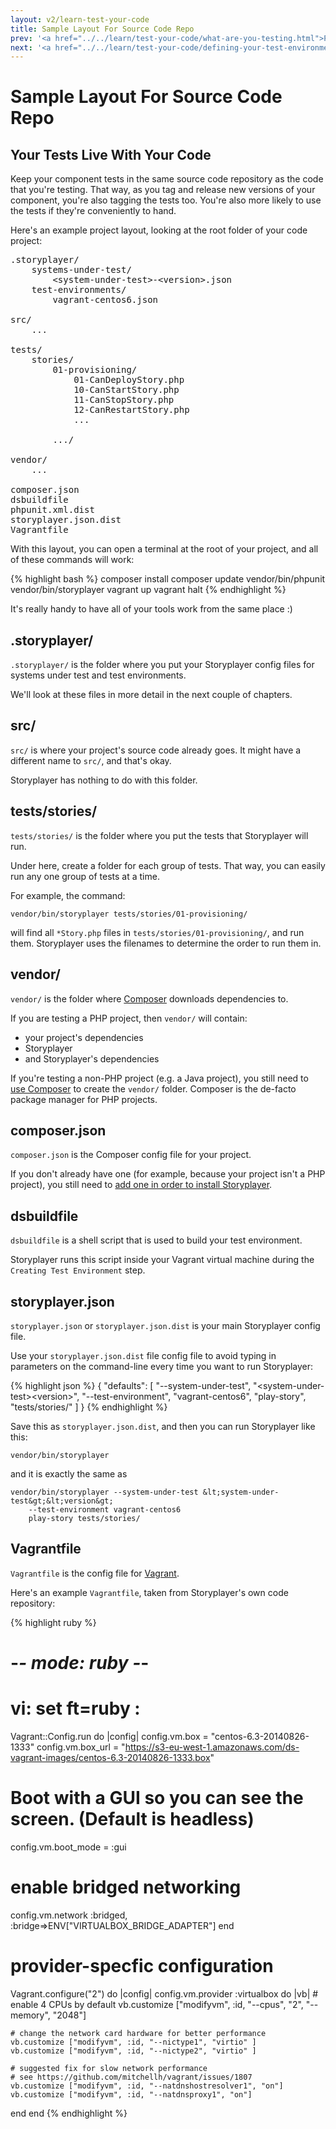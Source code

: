 ```yaml
---
layout: v2/learn-test-your-code
title: Sample Layout For Source Code Repo
prev: '<a href="../../learn/test-your-code/what-are-you-testing.html">Prev: What Are You Testing?</a>'
next: '<a href="../../learn/test-your-code/defining-your-test-environment.html">Next: Designing Your Test Environment</a>'
---
```

# Sample Layout For Source Code Repo

## Your Tests Live With Your Code

Keep your component tests in the same source code repository as the code that you're testing. That way, as you tag and release new versions of your component, you're also tagging the tests too. You're also more likely to use the tests if they're conveniently to hand.

Here's an example project layout, looking at the root folder of your code project:

<pre>
.storyplayer/
    systems-under-test/
        &lt;system-under-test&gt;-&lt;version&gt;.json
    test-environments/
        vagrant-centos6.json

src/
    ...

tests/
    stories/
        01-provisioning/
            01-CanDeployStory.php
            10-CanStartStory.php
            11-CanStopStory.php
            12-CanRestartStory.php
            ...

        .../

vendor/
    ...

composer.json
dsbuildfile
phpunit.xml.dist
storyplayer.json.dist
Vagrantfile
</pre>

With this layout, you can open a terminal at the root of your project, and all of these commands will work:

{% highlight bash %}
composer install
composer update
vendor/bin/phpunit
vendor/bin/storyplayer
vagrant up
vagrant halt
{% endhighlight %}

It's really handy to have all of your tools work from the same place :)

## .storyplayer/

`.storyplayer/` is the folder where you put your Storyplayer config files for systems under test and test environments.

We'll look at these files in more detail in the next couple of chapters.

## src/

`src/` is where your project's source code already goes.  It might have a different name to `src/`, and that's okay.

Storyplayer has nothing to do with this folder.

## tests/stories/

`tests/stories/` is the folder where you put the tests that Storyplayer will run.

Under here, create a folder for each group of tests.  That way, you can easily run any one group of tests at a time.

For example, the command:

    vendor/bin/storyplayer tests/stories/01-provisioning/

will find all `*Story.php` files in `tests/stories/01-provisioning/`, and run them. Storyplayer uses the filenames to determine the order to run them in.

## vendor/

`vendor/` is the folder where [Composer](http://getcomposer.org) downloads dependencies to.

If you are testing a PHP project, then `vendor/` will contain:

* your project's dependencies
* Storyplayer
* and Storyplayer's dependencies

If you're testing a non-PHP project (e.g. a Java project), you still need to [use Composer](../fundamentals/installing-storyplayer.html) to create the `vendor/` folder. Composer is the de-facto package manager for PHP projects.

## composer.json

`composer.json` is the Composer config file for your project.

If you don't already have one (for example, because your project isn't a PHP project), you still need to [add one in order to install Storyplayer](../fundamentals/installing-storyplayer.html).

## dsbuildfile

`dsbuildfile` is a shell script that is used to build your test environment.

Storyplayer runs this script inside your Vagrant virtual machine during the `Creating Test Environment` step.

## storyplayer.json

`storyplayer.json` or `storyplayer.json.dist` is your main Storyplayer config file.

Use your `storyplayer.json.dist` file config file to avoid typing in parameters on the command-line every time you want to run Storyplayer:

{% highlight json %}
{
    "defaults": [
        "--system-under-test", "&lt;system-under-test&gt;&lt;version&gt;",
        "--test-environment", "vagrant-centos6",
        "play-story", "tests/stories/"
    ]
}
{% endhighlight %}

Save this as `storyplayer.json.dist`, and then you can run Storyplayer like this:

    vendor/bin/storyplayer

and it is exactly the same as

    vendor/bin/storyplayer --system-under-test &lt;system-under-test&gt;&lt;version&gt;
        --test-environment vagrant-centos6
        play-story tests/stories/

## Vagrantfile

`Vagrantfile` is the config file for [Vagrant](http://www.vagrantup.com).

Here's an example `Vagrantfile`, taken from Storyplayer's own code repository:

{% highlight ruby %}
# -*- mode: ruby -*-
# vi: set ft=ruby :

Vagrant::Config.run do |config|
  config.vm.box = "centos-6.3-20140826-1333"
  config.vm.box_url = "https://s3-eu-west-1.amazonaws.com/ds-vagrant-images/centos-6.3-20140826-1333.box"

  # Boot with a GUI so you can see the screen. (Default is headless)
  config.vm.boot_mode = :gui

  # enable bridged networking
  config.vm.network :bridged, :bridge=>ENV["VIRTUALBOX_BRIDGE_ADAPTER"]
end

# provider-specfic configuration
Vagrant.configure("2") do |config|
  config.vm.provider :virtualbox do |vb|
    # enable 4 CPUs by default
    vb.customize ["modifyvm", :id, "--cpus", "2", "--memory", "2048"]

    # change the network card hardware for better performance
    vb.customize ["modifyvm", :id, "--nictype1", "virtio" ]
    vb.customize ["modifyvm", :id, "--nictype2", "virtio" ]

    # suggested fix for slow network performance
    # see https://github.com/mitchellh/vagrant/issues/1807
    vb.customize ["modifyvm", :id, "--natdnshostresolver1", "on"]
    vb.customize ["modifyvm", :id, "--natdnsproxy1", "on"]
  end
end
{% endhighlight %}
